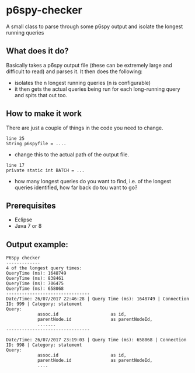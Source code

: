 # p6spy-checker
A small class to parse through some p6spy output and isolate the longest running queries

## What does it do?
Basically takes a p6spy output file (these can be extremely large and difficult to read) and parses it. It then does the following:
- isolates the n longest running queries (n is configurable)
- it then gets the actual queries being run for each long-running query and spits that out too.

## How to make it work
There are just a couple of things in the code you need to change.

```
line 25
String p6spyfile = ....
```
* change this to the actual path of the output file.


```
line 17
private static int BATCH = ...
```
* how many longest queries do you want to find, i.e. of the longest queries identified, how far back do tou want to go?

## Prerequisites
* Eclipse
* Java 7 or 8

## Output example:
```
P6Spy checker
-------------
4 of the longest query times:
QueryTime (ms): 1648749
QueryTime (ms): 838461
QueryTime (ms): 706475
QueryTime (ms): 658068
--------------------------------
Date/Time: 26/07/2017 22:46:28 | Query Time (ms): 1648749 | Connection ID: 999 | Category: statement
Query: 
            assoc.id                    as id,
            parentNode.id               as parentNodeId,
            .......
--------------------------------

Date/Time: 26/07/2017 23:19:03 | Query Time (ms): 658068 | Connection ID: 998 | Category: statement
Query: 
            assoc.id                    as id,
            parentNode.id               as parentNodeId,
			....
```
